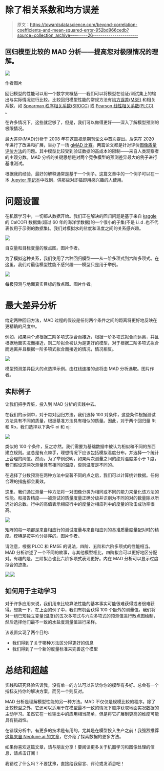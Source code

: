 # 除了相关系数和均方误差

> 原文：<https://towardsdatascience.com/beyond-correlation-coefficients-and-mean-squared-error-952bd966cedb?source=collection_archive---------26----------------------->

## 回归模型比较的 MAD 分析——提高您对极限情况的理解。

![](img/98c8973c2d4b39222950868082439144.png)

作者图片

回归模型的性能可以用一个数字来概括——我们可以将模型在验证/测试集上的输出与实际情况进行比较。比较回归模型性能的常规方法有[均方误差(MSE)](https://en.wikipedia.org/wiki/Mean_squared_error) 和相关系数，如 [Spearman 秩序相关系数(SROCC)](https://en.wikipedia.org/wiki/Spearman's_rank_correlation_coefficient) 或 [Pearson 线性相关系数(PLCC)](https://en.wikipedia.org/wiki/Pearson_correlation_coefficient) 。

在许多情况下，这些就足够了，但是，我们可以做得更好——深入了解模型预测的极限情况。

最大差异(MAD)分析于 2008 年在这篇[视觉期刊论文](https://jov.arvojournals.org/article.aspx?articleid=2193102)中首次提出。后来在 2020 年进行了改进和扩展，举办了一场 [gMAD 比赛](https://ieeexplore.ieee.org/document/8590800)。两篇论文都是针对评价[图像质量评价方法](/deep-image-quality-assessment-30ad71641fac)的问题。其中模型比较受到验证数据的高成本的限制——来自人类观察者的主观分数。MAD 分析的关键思想是对两个竞争模型的预测差异最大的例子进行基准测试。

根据我的经验，最好的解释通常是基于一个例子。这篇文章中的一个例子可以在一本 [Jupyter 笔记本](https://github.com/mikhailiuk/medium/blob/master/MAD-analysis/MAD-analysis.ipynb)中找到，供那些对即插即用感兴趣的人使用。

# 问题设置

在机器学习中，一切都从数据开始。我们正在解决的回归问题是基于来自 [kaggle](https://www.kaggle.com/sohier/calcofi) 的 CalCOFI 数据集(超过 60 年的海洋学数据)的一个很小的子集(不是 i.i.d .也不代表仅用于示例的数据集)。我们对模拟水的盐度和温度之间的关系感兴趣。

![](img/fe71a74bc499783a5d5d14b92a8624da.png)

自变量和目标变量的散点图。图片作者。

为了模拟这种关系，我们使用了六种回归模型——从一阶多项式到六阶多项式。在这里，我们对最佳模型性能不感兴趣——模型只是用于举例。

![](img/f325a2443129e87692a1dbdd4b697b4a.png)

每极预测与地面真实目标的散点图。图片作者。

# 最大差异分析

给定两种回归方法，MAD 过程的假设是任何两个条件之间的距离将更好地反映在更精确的尺度中。

例如，如果两个点根据二阶多项式拟合而接近，根据一阶多项式拟合而远离，并且根据地面实况而接近，则二阶拟合被认为是更好的模型，对于根据二阶多项式拟合而远离并且根据一阶多项式拟合而接近的情况，情况相反。

![](img/6fc2bc4ffad58c5ee452f0240ec8f793.png)

模型预测差异巨大的点选择示例。由红线连接的点将由 MAD 分析选取。图片作者。

## 实际例子

让我们把手弄脏，投入到 MAD 分析的实践中去。

在我们的示例中，对于每对回归方法，我们选择 100 对条件，这些条件根据测试方法具有不同的质量，根据基准方法具有相似的质量。因此，对于两个回归量 Rt 和 Rb，我们选择以下条件 oi 和 oj:

![](img/5d534ccf8cb593b877e59a4db5a2bc0f.png)

类似的 100 个条件，反之亦然。我们需要为基础数据中被认为相似和不同的东西建立规则。这总是有点棘手，理想情况下应该包括模拟温度分布，并选择一个统计上合理的阈值。然而，为了举例说明，如果两次测量之间的绝对温度差小于 1 度，我们假设这两次测量具有相同的温度，否则温度是不同的。

在选择了分数预测在两种方法中显著不同的点之后，我们可以计算统计数据。任何合理的措施都会奏效。

这里，我们通过测量一种方法将一对图像分类为相同或不同的能力来量化该方法的性能。和报告精度——被测试的质量度量正确分级并识别为不同的对的数量除以所选对的总数。行中的高值表示相应行中的度量对相应列中的度量的攻击成功率很高。

![](img/dcc2838dea720d83dbade115416338bc.png)

矩阵的每一项都是来自相应行的测试度量与来自相应列的基准质量度量配对时的精度。模特是按平均分排序的。图片作者。

请注意，根据 PLCC 和 RMSE 的说法，四阶、五阶和六阶多项式的性能相当。MAD 分析讲述了一个不同的故事，与其他模型相比，四阶拟合可以更好地区分配对。有趣的是，三阶拟合也比六阶多项式表现更好。内在 MAD 分析可以显示过度拟合的迹象。

![](img/f8d80b1eeee9841325735ca64a3c6428.png)![](img/5d0b0f6558924bdb03400b4d89bd2596.png)

## 如何用于主动学习

对于许多应用来说，我们用来比较算法性能的基本事实可能很难获得或者很难获得。想象一下，在上面的例子中，我们有机会获得 100 个额外的测量值。我们将对一组已知独立变量(温度)的五次多项式与六次多项式的预测值进行散点图绘制，然后选择他们最不一致的水盐度测量值进行采样。

该设置实现了两个目的:

*   我们得到了关于哪种方法区分得更好的信息
*   我们得到了一个新的度量标准来完善这个模型

# 总结和超越

实践和研究经验告诉我，没有单一的方法可以告诉你你的模型有多好。总会有一个指标支持你的解决方案，而另一个则反对。

MAD 分析是理解模型性能的另一种方法。MAD 不仅仅是规模比较的程序。除了比较模型之外，它还可以适用于在模型最不一致的情况下顺序获取地面实况数据的主动学习。虽然它在一维输出中的应用相当简单，但是将它扩展到更高的维度可能具有挑战性。

在错误分析中，有更多的技术是有用的，尤其是在模型投入生产之前！我强烈推荐[这篇来自 Neptune.ai 的文章](https://neptune.ai/blog/must-do-error-analysis)，它介绍了探索数据的更多方法。

如果你喜欢这篇文章，请与朋友分享！要阅读更多关于机器学习和图像处理的信息，请点击订阅！

我错过了什么吗？不要犹豫，直接给我留言、评论或发消息吧！